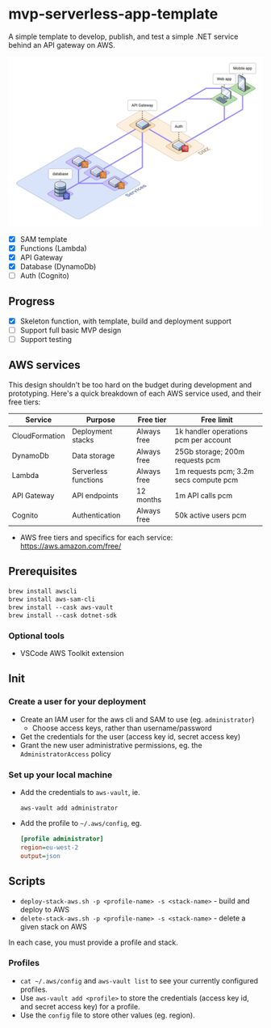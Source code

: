 # mvp-serverless-app-template

A simple template to develop, publish, and test a simple .NET service behind an API gateway on AWS.

![A diagram illustrating several services, each with access to a database; behind an API gateway, which has access to an auth service. A web app and mobile app both have access to the API Gateway and auth service, too.](documentation/images/rocket-mvp.png "A diagram illustrating several services, each with access to a database; behind an API gateway, which has access to an auth service. A web app and mobile app both have access to the API Gateway and auth service, too.")

- [x] SAM template
- [x] Functions (Lambda)
- [x] API Gateway
- [x] Database (DynamoDb)
- [ ] Auth (Cognito)

## Progress

- [x] Skeleton function, with template, build and deployment support
- [ ] Support full basic MVP design
- [ ] Support testing

## AWS services

This design shouldn't be too hard on the budget during development and prototyping. Here's a quick breakdown of each AWS service used, and their free tiers:

| Service | Purpose | Free tier | Free limit |
|-|-|-|-|
| CloudFormation | Deployment stacks | Always free | 1k handler operations pcm per account |
| DynamoDb | Data storage | Always free | 25Gb storage; 200m requests pcm |
| Lambda | Serverless functions | Always free | 1m requests pcm; 3.2m secs compute pcm |
| API Gateway | API endpoints | 12 months | 1m API calls pcm |
| Cognito | Authentication | Always free | 50k active users pcm |

* AWS free tiers and specifics for each service: https://aws.amazon.com/free/

## Prerequisites

```shell
brew install awscli
brew install aws-sam-cli
brew install --cask aws-vault
brew install --cask dotnet-sdk
```

### Optional tools

* VSCode AWS Toolkit extension

## Init

### Create a user for your deployment

* Create an IAM user for the aws cli and SAM to use (eg. `administrator`)
  * Choose access keys, rather than username/password
* Get the credentials for the user (access key id, secret access key)
* Grant the new user administrative permissions, eg. the `AdministratorAccess` policy

### Set up your local machine

* Add the credentials to `aws-vault`, ie.
  ```shell
  aws-vault add administrator
  ```
* Add the profile to `~/.aws/config`, eg.
  ```ini
  [profile administrator]
  region=eu-west-2
  output=json
  ```

## Scripts

* `deploy-stack-aws.sh -p <profile-name> -s <stack-name>` - build and deploy to AWS
* `delete-stack-aws.sh -p <profile-name> -s <stack-name>` - delete a given stack on AWS

In each case, you must provide a profile and stack.

### Profiles

* `cat ~/.aws/config` and `aws-vault list` to see your currently configured profiles.
* Use `aws-vault add <profile>` to store the credentials (access key id, and secret access key) for a profile.
* Use the `config` file to store other values (eg. region).
